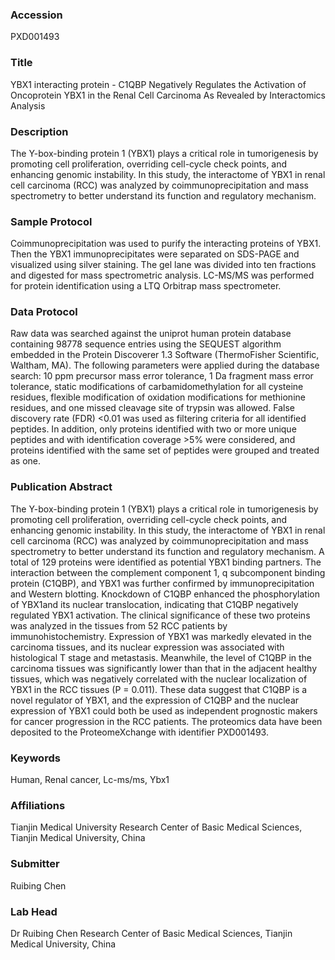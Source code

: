 ### Accession
PXD001493

### Title
YBX1 interacting protein -  C1QBP Negatively Regulates the Activation of Oncoprotein YBX1 in the Renal Cell Carcinoma As Revealed by Interactomics Analysis

### Description
The Y-box-binding protein 1 (YBX1) plays a critical role in tumorigenesis by promoting cell proliferation, overriding cell-cycle check points, and enhancing genomic instability. In this study, the interactome of YBX1 in renal cell carcinoma (RCC) was analyzed by coimmunoprecipitation and mass spectrometry to better understand its function and regulatory mechanism.

### Sample Protocol
Coimmunoprecipitation was used to purify the interacting proteins of YBX1. Then the YBX1 immunoprecipitates were separated on SDS-PAGE and visualized using silver staining. The gel lane was divided into ten fractions and digested for mass spectrometric analysis. LC-MS/MS was performed for protein identification using a  LTQ Orbitrap mass spectrometer.

### Data Protocol
Raw data was searched against the uniprot human protein database containing 98778 sequence entries using the SEQUEST algorithm embedded in the Protein Discoverer 1.3 Software (ThermoFisher Scientific, Waltham, MA). The following parameters were applied during the database search: 10 ppm precursor mass error tolerance, 1 Da fragment mass error tolerance, static modifications of carbamidomethylation for all cysteine residues, flexible modification of oxidation modifications for methionine residues, and one missed cleavage site of trypsin was allowed. False discovery rate (FDR) <0.01 was used as filtering criteria for all identified peptides. In addition, only proteins identified with two or more unique peptides and with identification coverage >5% were considered, and proteins identified with the same set of peptides were grouped and treated as one.

### Publication Abstract
The Y-box-binding protein 1 (YBX1) plays a critical role in tumorigenesis by promoting cell proliferation, overriding cell-cycle check points, and enhancing genomic instability. In this study, the interactome of YBX1 in renal cell carcinoma (RCC) was analyzed by coimmunoprecipitation and mass spectrometry to better understand its function and regulatory mechanism. A total of 129 proteins were identified as potential YBX1 binding partners. The interaction between the complement component 1, q subcomponent binding protein (C1QBP), and YBX1 was further confirmed by immunoprecipitation and Western blotting. Knockdown of C1QBP enhanced the phosphorylation of YBX1and its nuclear translocation, indicating that C1QBP negatively regulated YBX1 activation. The clinical significance of these two proteins was analyzed in the tissues from 52 RCC patients by immunohistochemistry. Expression of YBX1 was markedly elevated in the carcinoma tissues, and its nuclear expression was associated with histological T stage and metastasis. Meanwhile, the level of C1QBP in the carcinoma tissues was significantly lower than that in the adjacent healthy tissues, which was negatively correlated with the nuclear localization of YBX1 in the RCC tissues (P = 0.011). These data suggest that C1QBP is a novel regulator of YBX1, and the expression of C1QBP and the nuclear expression of YBX1 could both be used as independent prognostic makers for cancer progression in the RCC patients. The proteomics data have been deposited to the ProteomeXchange with identifier PXD001493.

### Keywords
Human, Renal cancer, Lc-ms/ms, Ybx1

### Affiliations
Tianjin Medical University
Research Center of Basic Medical Sciences, Tianjin Medical University, China

### Submitter
Ruibing Chen

### Lab Head
Dr Ruibing Chen
Research Center of Basic Medical Sciences, Tianjin Medical University, China


